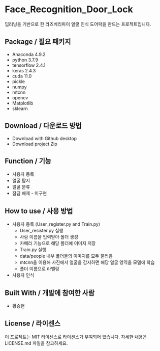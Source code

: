 # Face_Recognition_Door_Lock
딥러닝을 기반으로 한 라즈베리파이 얼굴 인식 도어락을 만드는 프로젝트입니다.


## Package / 필요 패키지
  * Anaconda 4.9.2
  * python 3.7.9
  * tensorflow 2.4.1
  * keras 2.4.3
  * cuda 11.0
  * pickle 
  * numpy
  * mtcnn
  * opencv
  * Matplotlib
  * sklearn
  
## Download / 다운로드 방법
  * Download with Github desktop
  * Download project.Zip

## Function / 기능
  * 사용자 등록
  * 얼굴 탐지
  * 얼굴 분류
  * 잠금 해제 - 미구현

## How to use / 사용 방법
  * 사용자 등록 (User_register.py and Train.py)
      * User_resister.py 실행
      * 사람 이름을 입력받아 폴더 생성
      * 카메라 기능으로 해당 폴더에 이미지 저장
      * Train.py 실행
      * data/people 내부 폴더들의 이미지를 모두 불러옴
      * mtcnn을 이용해 사진에서 얼굴을 감지하면 해당 얼굴 영역을 모델에 학습
      * 폴더 이름으로 라벨링
  * 사용자 인식
 

## Built With / 개발에 참여한 사람
 * 황승현

## License / 라이센스
이 프로젝트는 MIT 라이센스로 라이센스가 부여되어 있습니다. 자세한 내용은 LICENSE.md 파일을 참고하세요.
